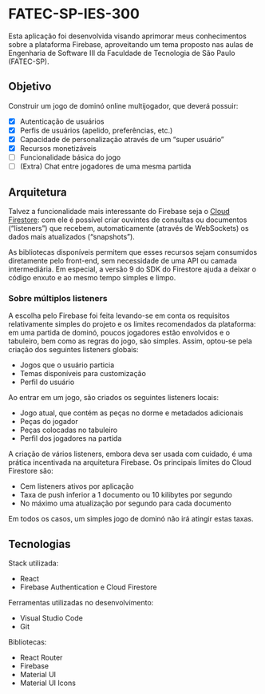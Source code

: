 # FATEC-SP-IES-300

Esta aplicação foi desenvolvida visando aprimorar meus conhecimentos sobre a plataforma Firebase, aproveitando um tema proposto nas aulas de Engenharia de Software III da Faculdade de Tecnologia de São Paulo (FATEC-SP).

## Objetivo

Construir um jogo de dominó online multijogador, que deverá possuir:

- [x] Autenticação de usuários
- [x] Perfis de usuários (apelido, preferências, etc.)
- [x] Capacidade de personalização através de um “super usuário”
- [x] Recursos monetizáveis
- [ ] Funcionalidade básica do jogo
- [ ] (Extra) Chat entre jogadores de uma mesma partida

## Arquitetura

Talvez a funcionalidade mais interessante do Firebase seja o [Cloud Firestore](https://youtu.be/QcsAb2RR52c): com ele é possível criar ouvintes de consultas ou documentos (“listeners”) que recebem, automaticamente (através de WebSockets) os dados mais atualizados (“snapshots”).

As bibliotecas disponíveis permitem que esses recursos sejam consumidos diretamente pelo front-end, sem necessidade de uma API ou camada intermediária. Em especial, a versão 9 do SDK do Firestore ajuda a deixar o código enxuto e ao mesmo tempo simples e limpo.

### Sobre múltiplos listeners

A escolha pelo Firebase foi feita levando-se em conta os requisitos relativamente simples do projeto e os limites recomendados da plataforma: em uma partida de dominó, poucos jogadores estão envolvidos e o tabuleiro, bem como as regras do jogo, são simples. Assim, optou-se pela criação dos seguintes listeners globais:

* Jogos que o usuário particia
* Temas disponíveis para customização
* Perfil do usuário

Ao entrar em um jogo, são criados os seguintes listeners locais:

* Jogo atual, que contém as peças no dorme e metadados adicionais
* Peças do jogador
* Peças colocadas no tabuleiro
* Perfil dos jogadores na partida

A criação de vários listeners, embora deva ser usada com cuidado, é uma prática incentivada na arquitetura Firebase. Os principais limites do Cloud Firestore são:

* Cem listeners ativos por aplicação
* Taxa de push inferior a 1 documento ou 10 kilibytes por segundo
* No máximo uma atualização por segundo para cada documento

Em todos os casos, um simples jogo de dominó não irá atingir estas taxas.

## Tecnologias

Stack utilizada:

* React
* Firebase Authentication e Cloud Firestore

Ferramentas utilizadas no desenvolvimento:

* Visual Studio Code
* Git

Bibliotecas:

* React Router
* Firebase
* Material UI
* Material UI Icons
